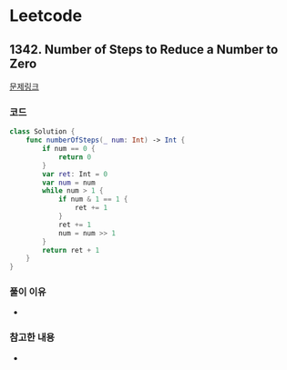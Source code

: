 # Leetcode

## 1342. Number of Steps to Reduce a Number to Zero


[문제링크](https://leetcode.com/problems/number-of-steps-to-reduce-a-number-to-zero/)


### 코드

```swift
class Solution {
    func numberOfSteps(_ num: Int) -> Int {
        if num == 0 {
            return 0
        }
        var ret: Int = 0
        var num = num
        while num > 1 {
            if num & 1 == 1 {
                ret += 1
            }
            ret += 1
            num = num >> 1
        }
        return ret + 1
    }
}
```

### 풀이 이유
-

### 참고한 내용
- 